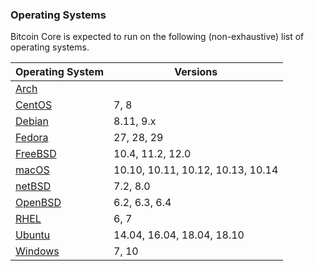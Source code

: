 ### Operating Systems

Bitcoin Core is expected to run on the following (non-exhaustive) list of operating systems.

| Operating System | Versions |
| --- | --- |
| [Arch](https://www.archlinux.org) | |
| [CentOS](https://www.centos.org) | 7, 8 |
| [Debian](https://www.debian.org) | 8.11, 9.x |
| [Fedora](https://getfedora.org) | 27, 28, 29 |
| [FreeBSD](https://www.freebsd.org) | 10.4, 11.2, 12.0 |
| [macOS](https://www.apple.com/au/macos) | 10.10, 10.11, 10.12, 10.13, 10.14 |
| [netBSD](https://www.netbsd.org) | 7.2, 8.0 |
| [OpenBSD](https://www.openbsd.org) | 6.2, 6.3, 6.4 |
| [RHEL](https://www.redhat.com/en/technologies/linux-platforms/enterprise-linux) | 6, 7 |
| [Ubuntu](https://www.ubuntu.com) | 14.04, 16.04, 18.04, 18.10 |
| [Windows](https://developer.microsoft.com/en-us/microsoft-edge/tools/vms) | 7, 10 |
